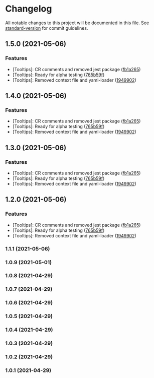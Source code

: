 # Changelog

All notable changes to this project will be documented in this file. See [standard-version](https://github.com/conventional-changelog/standard-version) for commit guidelines.

## 1.5.0 (2021-05-06)


### Features

* [Tooltips]: CR comments and removed jest package ([fb1a265](https://github.com/wings-software/ng-tooltip/commit/fb1a265659de99d1c12cbecb2216bb7c9e46b000))
* [Tooltips]: Ready for alpha testing ([765b59f](https://github.com/wings-software/ng-tooltip/commit/765b59f0f9aa794182526f563ffe857a0e7f455b))
* [Tooltips]: Removed context file and yaml-loader ([1949902](https://github.com/wings-software/ng-tooltip/commit/19499023c6aad7918dc35a85187cd5c3a39758ff))

## 1.4.0 (2021-05-06)


### Features

* [Tooltips]: CR comments and removed jest package ([fb1a265](https://github.com/wings-software/ng-tooltip/commit/fb1a265659de99d1c12cbecb2216bb7c9e46b000))
* [Tooltips]: Ready for alpha testing ([765b59f](https://github.com/wings-software/ng-tooltip/commit/765b59f0f9aa794182526f563ffe857a0e7f455b))
* [Tooltips]: Removed context file and yaml-loader ([1949902](https://github.com/wings-software/ng-tooltip/commit/19499023c6aad7918dc35a85187cd5c3a39758ff))

## 1.3.0 (2021-05-06)


### Features

* [Tooltips]: CR comments and removed jest package ([fb1a265](https://github.com/wings-software/ng-tooltip/commit/fb1a265659de99d1c12cbecb2216bb7c9e46b000))
* [Tooltips]: Ready for alpha testing ([765b59f](https://github.com/wings-software/ng-tooltip/commit/765b59f0f9aa794182526f563ffe857a0e7f455b))
* [Tooltips]: Removed context file and yaml-loader ([1949902](https://github.com/wings-software/ng-tooltip/commit/19499023c6aad7918dc35a85187cd5c3a39758ff))

## 1.2.0 (2021-05-06)


### Features

* [Tooltips]: CR comments and removed jest package ([fb1a265](https://github.com/wings-software/ng-tooltip/commit/fb1a265659de99d1c12cbecb2216bb7c9e46b000))
* [Tooltips]: Ready for alpha testing ([765b59f](https://github.com/wings-software/ng-tooltip/commit/765b59f0f9aa794182526f563ffe857a0e7f455b))
* [Tooltips]: Removed context file and yaml-loader ([1949902](https://github.com/wings-software/ng-tooltip/commit/19499023c6aad7918dc35a85187cd5c3a39758ff))

### 1.1.1 (2021-05-06)

### 1.0.9 (2021-05-01)

### 1.0.8 (2021-04-29)

### 1.0.7 (2021-04-29)

### 1.0.6 (2021-04-29)

### 1.0.5 (2021-04-29)

### 1.0.4 (2021-04-29)

### 1.0.3 (2021-04-29)

### 1.0.2 (2021-04-29)

### 1.0.1 (2021-04-29)
